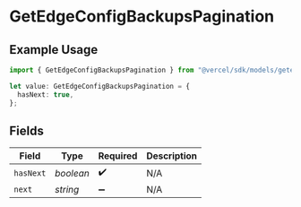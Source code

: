 # GetEdgeConfigBackupsPagination

## Example Usage

```typescript
import { GetEdgeConfigBackupsPagination } from "@vercel/sdk/models/getedgeconfigbackupsop.js";

let value: GetEdgeConfigBackupsPagination = {
  hasNext: true,
};
```

## Fields

| Field              | Type               | Required           | Description        |
| ------------------ | ------------------ | ------------------ | ------------------ |
| `hasNext`          | *boolean*          | :heavy_check_mark: | N/A                |
| `next`             | *string*           | :heavy_minus_sign: | N/A                |